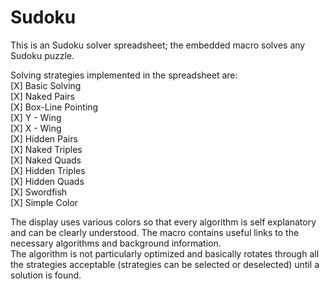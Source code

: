 # Sudoku

This is an Sudoku solver spreadsheet; the embedded macro solves any Sudoku puzzle.<br>

Solving strategies implemented in the spreadsheet are:<br>
[X]   Basic Solving<br>
[X]   Naked Pairs<br>
[X]   Box-Line Pointing<br>
[X]   Y - Wing<br>
[X]   X - Wing<br>
[X]   Hidden Pairs<br>
[X]   Naked Triples<br>
[X]   Naked Quads<br>
[X]   Hidden Triples<br>
[X]   Hidden Quads<br>
[X]   Swordfish<br>
[X]   Simple Color<br>

The display uses various colors so that every algorithm is self explanatory and can be clearly understood. The macro contains useful links to the necessary algorithms and background information.<br>
The algorithm is not particularly optimized and basically rotates through all the strategies acceptable (strategies can be selected or deselected) until a solution is found.
